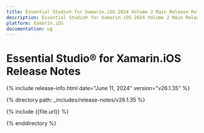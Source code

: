 ```yaml
---
title: Essential Studio® for Xamarin.iOS 2024 Volume 2 Main Release Release Notes  
description: Essential Studio® for Xamarin.iOS 2024 Volume 2 Main Release Release Notes  
platform: Xamarin.iOS
documentation: ug
---
```


# Essential Studio® for Xamarin.iOS  Release Notes  

{% include release-info.html date="June 11, 2024"  version="v26.1.35" %} 

{% directory path: _includes/release-notes/v26.1.35 %}

{% include {{file.url}} %}

{% enddirectory %}